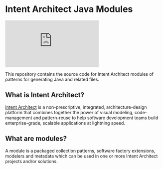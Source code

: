 # Intent Architect Java Modules

[![Build Status](https://dev.azure.com/intentarchitect/Intent%20Architect/_apis/build/status/IntentSoftware.Intent.Modules.Java?branchName=master)](https://dev.azure.com/intentarchitect/Intent%20Architect/_build/latest?definitionId=9&branchName=master)

This repository contains the source code for Intent Architect modules of patterns for generating Java and related files.

## What is Intent Architect?

[Intent Architect](http://intentarchitect.com/) is a non-prescriptive, integrated, architecture-design platform that combines together the power of
visual modeling, code-management and pattern-reuse to help software development teams build enterprise-grade, scalable applications at lightning speed.

## What are modules?

A module is a packaged collection patterns, software factory extensions, modelers and metadata which can be used in one or more Intent Architect projects and/or solutions.
